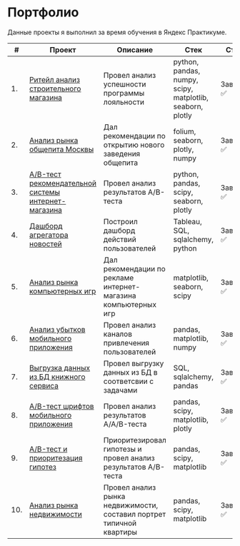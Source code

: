 # Портфолио

Данные проекты я выполнил за время обучения в Яндекс Практикуме.

| #    | Проект                | Описание                                                     | Стек                                                         | Статус                                                         |
| ---- | ------------------------------------------------------------ | ------------------------------------------------------------ | ------------------------------------------------------------ | ------------------------------------------------------------ |
| 1.   | [Ритейл анализ строительного магазина](https://github.com/mechfil/Portfolio/tree/main/Building%20materials%20store) | Провел анализ успешности программы лояльности | python, pandas, numpy, scipy, matplotlib, seaborn, plotly       | Завершен ✅     |
| 2.   | [Анализ рынка общепита Москвы](https://github.com/mechfil/Portfolio/tree/main/Catering%20in%20Moscow) | Дал рекомендации по открытию нового заведения общепита | folium, seaborn, plotly, numpy |  Завершен ✅      |
| 3.   | [A/B-тест рекомендательной системы интернет-магазина](https://github.com/mechfil/Portfolio/tree/main/AB-test%20online%20store) | Провел анализ результатов A/B-теста             | python, pandas, scipy, seaborn, plotly |  Завершен ✅      |
| 4.   | [Дашборд агрегатора новостей](https://github.com/mechfil/Portfolio/tree/main/Yandex%20Zen%20dashboard) | Построил дашборд действий пользователей            | Tableau, SQL, sqlalchemy, python |  Завершен ✅      |
| 5.   | [Анализ рынка компьютерных игр](https://github.com/mechfil/Portfolio/tree/main/%D0%A1omputer%20games%20market) | Дал рекомендации по рекламе интернет-магазина компьютерных игр            | matplotlib, seaborn, scipy |  Завершен ✅      |
| 6.   | [Анализ убытков мобильного приложения](https://github.com/mechfil/Portfolio/tree/main/Mobile%20app%20analysis) | Провел анализ каналов привлечения пользователей            | pandas, matplotlib, numpy |  Завершен ✅      |
| 7.   | [Выгрузка данных из БД книжного сервиса](https://github.com/mechfil/Portfolio/tree/main/Book%20service%20database) | Провел выгрузку данных из БД в соответсвии с задачами           | SQL, sqlalchemy, pandas |  Завершен ✅      |
| 8.   | [A/B-тест шрифтов мобильного приложения](https://github.com/mechfil/Portfolio/tree/main/AB-test%20mobile%20application) | Провел анализ результатов A/A/B-теста          | pandas, scipy, matplotlib, plotly |  Завершен ✅     |
| 9.   | [A/B-тест и приоритезация гипотез](https://github.com/mechfil/Portfolio/tree/main/AB-test%20online%20store%20-%202) | Приоритезировал гипотезы и провел анализ результатов A/B-теста         | pandas, scipy, matplotlib |  Завершен ✅      |
| 10.   | [Анализ рынка недвижимости](https://github.com/mechfil/Portfolio/tree/main/Real%20estate%20market) | Провел анализ рынка недвижимости, составил портрет типичной квартиры    | pandas, scipy, matplotlib |  Завершен ✅     |